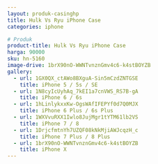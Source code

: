 ```yaml
---
layout: produk-casinghp
title: Hulk Vs Ryu iPhone Case
categories: iphone

# Produk
product-title: Hulk Vs Ryu iPhone Case
harga: 90000
sku: hn-5160
image-drive: 1brX90nO-WWNTvnznGmv4c6-k4stBOYZB
gallery:
  - url: 1GX0QX_ctAWo8BXguA-Sin5mCzdZNTGSE
    title: iPhone 5 / 5s / SE
  - url: 1N8cyIcUyhAq_7kEI1a7cnVWS_RS7B-gA
    title: iPhone 6 / 6s
  - url: 1hLinlykxxKw-OgsWAfIFEPYf0d7Q0MJX
    title: iPhone 6 Plus / 6s Plus
  - url: 1WXVvuRXX1Iwlo8JujMgr1tYTM61lb2VS
    title: iPhone 7 / 8
  - url: 1DrjcfmtnYh7UZQF08kNkMjiAWJcqzH_c
    title: iPhone 7 Plus / 8 Plus
  - url: 1brX90nO-WWNTvnznGmv4c6-k4stBOYZB
    title: iPhone X
---
```

